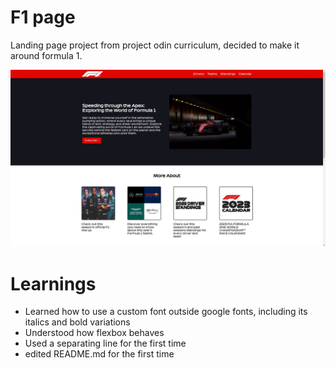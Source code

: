 # F1 page

Landing page project from project odin curriculum, decided to make it around formula 1.

<img src="./images/final-page.jpeg" />

# Learnings

- Learned how to use a custom font outside google fonts, including its italics and bold variations
- Understood how flexbox behaves
- Used a separating line for the first time
- edited README.md for the first time
  
  
